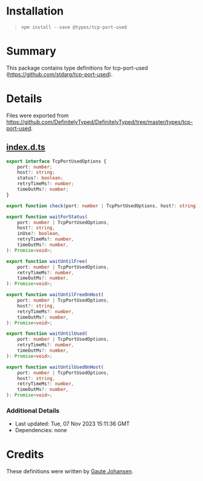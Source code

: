 # Installation
> `npm install --save @types/tcp-port-used`

# Summary
This package contains type definitions for tcp-port-used (https://github.com/stdarg/tcp-port-used).

# Details
Files were exported from https://github.com/DefinitelyTyped/DefinitelyTyped/tree/master/types/tcp-port-used.
## [index.d.ts](https://github.com/DefinitelyTyped/DefinitelyTyped/tree/master/types/tcp-port-used/index.d.ts)
````ts
export interface TcpPortUsedOptions {
    port: number;
    host?: string;
    status?: boolean;
    retryTimeMs?: number;
    timeOutMs?: number;
}

export function check(port: number | TcpPortUsedOptions, host?: string): Promise<boolean>;

export function waitForStatus(
    port: number | TcpPortUsedOptions,
    host?: string,
    inUse?: boolean,
    retryTimeMs?: number,
    timeOutMs?: number,
): Promise<void>;

export function waitUntilFree(
    port: number | TcpPortUsedOptions,
    retryTimeMs?: number,
    timeOutMs?: number,
): Promise<void>;

export function waitUntilFreeOnHost(
    port: number | TcpPortUsedOptions,
    host?: string,
    retryTimeMs?: number,
    timeOutMs?: number,
): Promise<void>;

export function waitUntilUsed(
    port: number | TcpPortUsedOptions,
    retryTimeMs?: number,
    timeOutMs?: number,
): Promise<void>;

export function waitUntilUsedOnHost(
    port: number | TcpPortUsedOptions,
    host?: string,
    retryTimeMs?: number,
    timeOutMs?: number,
): Promise<void>;

````

### Additional Details
 * Last updated: Tue, 07 Nov 2023 15:11:36 GMT
 * Dependencies: none

# Credits
These definitions were written by [Gaute Johansen](https://github.com/gautejohan).
